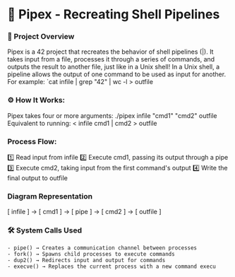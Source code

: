 # 🔗 Pipex - Recreating Shell Pipelines

### 📝 Project Overview
Pipex is a 42 project that recreates the behavior of shell pipelines (|). It takes input from a file, processes it through a series of commands, and outputs the result to another file, just like in a Unix shell!
In a Unix shell, a pipeline allows the output of one command to be used as input for another.
For example:
`cat infile | grep "42" | wc -l > outfile

### ⚙️ How It Works:
Pipex takes four or more arguments:
    ./pipex infile "cmd1" "cmd2" outfile
Equivalent to running:
    < infile cmd1 | cmd2 > outfile

### Process Flow:
1️⃣ Read input from infile
2️⃣ Execute cmd1, passing its output through a pipe
3️⃣ Execute cmd2, taking input from the first command's output
4️⃣ Write the final output to outfile

### Diagram Representation
[ infile ] → [ cmd1 ] → [ pipe ] → [ cmd2 ] → [ outfile ]

### 🛠️ System Calls Used
    - pipe() → Creates a communication channel between processes
    - fork() → Spawns child processes to execute commands
    - dup2() → Redirects input and output for commands
    - execve() → Replaces the current process with a new command execu
